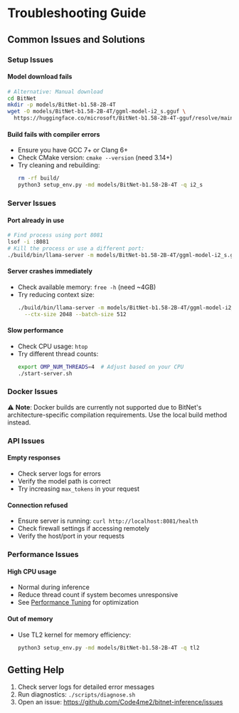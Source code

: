 # Troubleshooting Guide

## Common Issues and Solutions

### Setup Issues

#### Model download fails
```bash
# Alternative: Manual download
cd BitNet
mkdir -p models/BitNet-b1.58-2B-4T
wget -O models/BitNet-b1.58-2B-4T/ggml-model-i2_s.gguf \
  https://huggingface.co/microsoft/BitNet-b1.58-2B-4T-gguf/resolve/main/ggml-model-i2_s.gguf
```

#### Build fails with compiler errors
- Ensure you have GCC 7+ or Clang 6+
- Check CMake version: `cmake --version` (need 3.14+)
- Try cleaning and rebuilding:
  ```bash
  rm -rf build/
  python3 setup_env.py -md models/BitNet-b1.58-2B-4T -q i2_s
  ```

### Server Issues

#### Port already in use
```bash
# Find process using port 8081
lsof -i :8081
# Kill the process or use a different port:
./build/bin/llama-server -m models/BitNet-b1.58-2B-4T/ggml-model-i2_s.gguf --port 8082
```

#### Server crashes immediately
- Check available memory: `free -h` (need ~4GB)
- Try reducing context size:
  ```bash
  ./build/bin/llama-server -m models/BitNet-b1.58-2B-4T/ggml-model-i2_s.gguf \
    --ctx-size 2048 --batch-size 512
  ```

#### Slow performance
- Check CPU usage: `htop`
- Try different thread counts:
  ```bash
  export OMP_NUM_THREADS=4  # Adjust based on your CPU
  ./start-server.sh
  ```

### Docker Issues

⚠️ **Note**: Docker builds are currently not supported due to BitNet's architecture-specific compilation requirements. Use the local build method instead.

### API Issues

#### Empty responses
- Check server logs for errors
- Verify the model path is correct
- Try increasing `max_tokens` in your request

#### Connection refused
- Ensure server is running: `curl http://localhost:8081/health`
- Check firewall settings if accessing remotely
- Verify the host/port in your requests

### Performance Issues

#### High CPU usage
- Normal during inference
- Reduce thread count if system becomes unresponsive
- See [Performance Tuning](./PERFORMANCE.md) for optimization

#### Out of memory
- Use TL2 kernel for memory efficiency:
  ```bash
  python3 setup_env.py -md models/BitNet-b1.58-2B-4T -q tl2
  ```

## Getting Help

1. Check server logs for detailed error messages
2. Run diagnostics: `./scripts/diagnose.sh`
3. Open an issue: https://github.com/Code4me2/bitnet-inference/issues